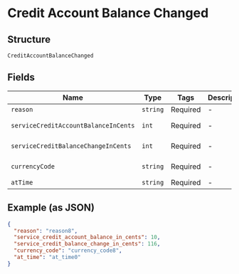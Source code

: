 
# Credit Account Balance Changed

## Structure

`CreditAccountBalanceChanged`

## Fields

| Name | Type | Tags | Description | Getter | Setter |
|  --- | --- | --- | --- | --- | --- |
| `reason` | `string` | Required | - | getReason(): string | setReason(string reason): void |
| `serviceCreditAccountBalanceInCents` | `int` | Required | - | getServiceCreditAccountBalanceInCents(): int | setServiceCreditAccountBalanceInCents(int serviceCreditAccountBalanceInCents): void |
| `serviceCreditBalanceChangeInCents` | `int` | Required | - | getServiceCreditBalanceChangeInCents(): int | setServiceCreditBalanceChangeInCents(int serviceCreditBalanceChangeInCents): void |
| `currencyCode` | `string` | Required | - | getCurrencyCode(): string | setCurrencyCode(string currencyCode): void |
| `atTime` | `string` | Required | - | getAtTime(): string | setAtTime(string atTime): void |

## Example (as JSON)

```json
{
  "reason": "reason8",
  "service_credit_account_balance_in_cents": 10,
  "service_credit_balance_change_in_cents": 116,
  "currency_code": "currency_code8",
  "at_time": "at_time0"
}
```

